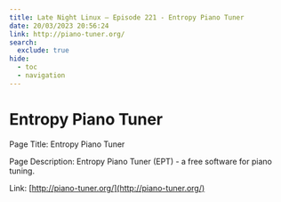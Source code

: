 ```yaml
---
title: Late Night Linux – Episode 221 - Entropy Piano Tuner
date: 20/03/2023 20:56:24
link: http://piano-tuner.org/
search:
  exclude: true
hide:
  - toc
  - navigation
---
```


# Entropy Piano Tuner

Page Title: Entropy Piano Tuner

Page Description: Entropy Piano Tuner (EPT) - a free software for piano tuning. 

Link: [http://piano-tuner.org/](http://piano-tuner.org/)